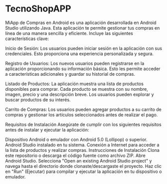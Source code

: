 # TecnoShopAPP
MiApp de Compras en Android es una aplicación desarrollada en Android Studio utilizando Java. Esta aplicación te permite gestionar tus compras en línea de una manera sencilla y eficiente. Incluye las siguientes características clave:

Inicio de Sesión: Los usuarios pueden iniciar sesión en la aplicación con sus credenciales. Esto proporciona una experiencia personalizada y segura.

Registro de Usuarios: Los nuevos usuarios pueden registrarse en la aplicación proporcionando su información básica. Esto les permite acceder a características adicionales y guardar su historial de compras.

Listado de Productos: La aplicación muestra una lista de productos disponibles para comprar. Cada producto se muestra con su nombre, imagen, precio y una descripción breve. Los usuarios pueden explorar y buscar productos de su interés.

Carrito de Compras: Los usuarios pueden agregar productos a su carrito de compras y gestionar los artículos seleccionados antes de realizar el pago.

Requisitos de Instalación
Asegúrate de cumplir con los siguientes requisitos antes de instalar y ejecutar la aplicación:

Dispositivo Android o emulador con Android 5.0 (Lollipop) o superior.
Android Studio instalado en tu sistema.
Conexión a Internet para acceder a la lista de productos y realizar compras.
Instrucciones de Instalación
Clona este repositorio o descarga el código fuente como archivo ZIP.
Abre Android Studio.
Selecciona "Open an existing Android Studio project" y navega hasta el directorio donde clonaste/descargaste el proyecto.
Haz clic en "Run" (Ejecutar) para compilar y ejecutar la aplicación en tu dispositivo o emulador.
